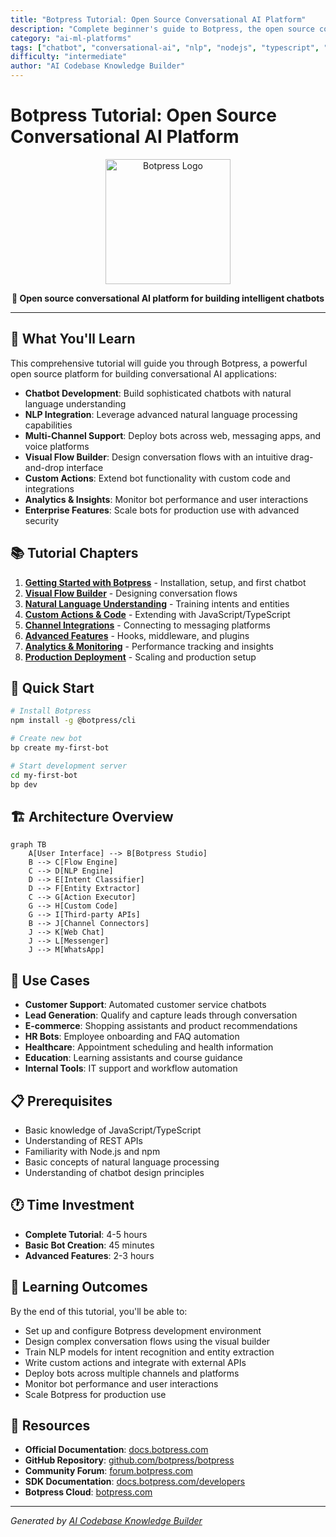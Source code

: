 ```yaml
---
title: "Botpress Tutorial: Open Source Conversational AI Platform"
description: "Complete beginner's guide to Botpress, the open source conversational AI platform for building chatbots and virtual assistants with advanced NLP capabilities."
category: "ai-ml-platforms"
tags: ["chatbot", "conversational-ai", "nlp", "nodejs", "typescript", "ai", "automation", "virtual-assistant"]
difficulty: "intermediate"
author: "AI Codebase Knowledge Builder"
---
```


# Botpress Tutorial: Open Source Conversational AI Platform

<p align="center">
  <img src="https://raw.githubusercontent.com/botpress/botpress/main/packages/ui-admin/src/app/common/illustrations/botpress-logo.svg" alt="Botpress Logo" width="200"/>
</p>

<p align="center">
  <strong>🤖 Open source conversational AI platform for building intelligent chatbots</strong>
</p>

---

## 🎯 What You'll Learn

This comprehensive tutorial will guide you through Botpress, a powerful open source platform for building conversational AI applications:

- **Chatbot Development**: Build sophisticated chatbots with natural language understanding
- **NLP Integration**: Leverage advanced natural language processing capabilities
- **Multi-Channel Support**: Deploy bots across web, messaging apps, and voice platforms
- **Visual Flow Builder**: Design conversation flows with an intuitive drag-and-drop interface
- **Custom Actions**: Extend bot functionality with custom code and integrations
- **Analytics & Insights**: Monitor bot performance and user interactions
- **Enterprise Features**: Scale bots for production use with advanced security

## 📚 Tutorial Chapters

1. **[Getting Started with Botpress](01-getting-started.md)** - Installation, setup, and first chatbot
2. **[Visual Flow Builder](02-visual-flow-builder.md)** - Designing conversation flows
3. **[Natural Language Understanding](03-natural-language-understanding.md)** - Training intents and entities
4. **[Custom Actions & Code](04-custom-actions-code.md)** - Extending with JavaScript/TypeScript
5. **[Channel Integrations](05-channel-integrations.md)** - Connecting to messaging platforms
6. **[Advanced Features](06-advanced-features.md)** - Hooks, middleware, and plugins
7. **[Analytics & Monitoring](07-analytics-monitoring.md)** - Performance tracking and insights
8. **[Production Deployment](08-production-deployment.md)** - Scaling and production setup

## 🚀 Quick Start

```bash
# Install Botpress
npm install -g @botpress/cli

# Create new bot
bp create my-first-bot

# Start development server
cd my-first-bot
bp dev
```

## 🏗️ Architecture Overview

```mermaid
graph TB
    A[User Interface] --> B[Botpress Studio]
    B --> C[Flow Engine]
    C --> D[NLP Engine]
    D --> E[Intent Classifier]
    D --> F[Entity Extractor]
    C --> G[Action Executor]
    G --> H[Custom Code]
    G --> I[Third-party APIs]
    B --> J[Channel Connectors]
    J --> K[Web Chat]
    J --> L[Messenger]
    J --> M[WhatsApp]
```

## 🎯 Use Cases

- **Customer Support**: Automated customer service chatbots
- **Lead Generation**: Qualify and capture leads through conversation
- **E-commerce**: Shopping assistants and product recommendations
- **HR Bots**: Employee onboarding and FAQ automation
- **Healthcare**: Appointment scheduling and health information
- **Education**: Learning assistants and course guidance
- **Internal Tools**: IT support and workflow automation

## 📋 Prerequisites

- Basic knowledge of JavaScript/TypeScript
- Understanding of REST APIs
- Familiarity with Node.js and npm
- Basic concepts of natural language processing
- Understanding of chatbot design principles

## 🕐 Time Investment

- **Complete Tutorial**: 4-5 hours
- **Basic Bot Creation**: 45 minutes
- **Advanced Features**: 2-3 hours

## 🎯 Learning Outcomes

By the end of this tutorial, you'll be able to:

- Set up and configure Botpress development environment
- Design complex conversation flows using the visual builder
- Train NLP models for intent recognition and entity extraction
- Write custom actions and integrate with external APIs
- Deploy bots across multiple channels and platforms
- Monitor bot performance and user interactions
- Scale Botpress for production use

## 🔗 Resources

- **Official Documentation**: [docs.botpress.com](https://docs.botpress.com)
- **GitHub Repository**: [github.com/botpress/botpress](https://github.com/botpress/botpress)
- **Community Forum**: [forum.botpress.com](https://forum.botpress.com)
- **SDK Documentation**: [docs.botpress.com/developers](https://docs.botpress.com/developers/)
- **Botpress Cloud**: [botpress.com](https://botpress.com)

---

*Generated by [AI Codebase Knowledge Builder](https://github.com/johnxie/awesome-code-docs)*